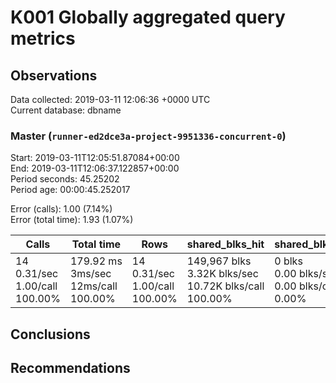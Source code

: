 # K001 Globally aggregated query metrics

## Observations ##
Data collected: 2019-03-11 12:06:36 +0000 UTC  
Current database: dbname  



### Master (`runner-ed2dce3a-project-9951336-concurrent-0`) ###
Start: 2019-03-11T12:05:51.87084+00:00  
End: 2019-03-11T12:06:37.122857+00:00  
Period seconds: 45.25202  
Period age: 00:00:45.252017  

Error (calls): 1.00 (7.14%)  
Error (total time): 1.93 (1.07%)

Calls | Total&nbsp;time | Rows | shared_blks_hit | shared_blks_read | shared_blks_dirtied | shared_blks_written | blk_read_time | blk_write_time | kcache_reads | kcache_writes | kcache_user_time_ms | kcache_system_time 
-------|------------|------|-----------------|------------------|---------------------|---------------------|---------------|----------------|--------------|---------------|---------------------|--------------------
14<br/>0.31/sec<br/>1.00/call<br/>100.00% |179.92&nbsp;ms<br/>3ms/sec<br/>12ms/call<br/>100.00% |14<br/>0.31/sec<br/>1.00/call<br/>100.00% |149,967&nbsp;blks<br/>3.32K&nbsp;blks/sec<br/>10.72K&nbsp;blks/call<br/>100.00% |0&nbsp;blks<br/>0.00&nbsp;blks/sec<br/>0.00&nbsp;blks/call<br/>0.00% |0&nbsp;blks<br/>0.00&nbsp;blks/sec<br/>0.00&nbsp;blks/call<br/>0.00% |0&nbsp;blks<br/>0.00&nbsp;blks/sec<br/>0.00&nbsp;blks/call<br/>0.00% |0.00&nbsp;ms<br/>0s/sec<br/>0s/call<br/>0.00% |0.00&nbsp;ms<br/>0s/sec<br/>0s/call<br/>0.00% |0.00&nbsp;bytes<br/>0.00&nbsp;bytes/sec<br/>0.00&nbsp;bytes/call<br/>0.00% |0.00&nbsp;bytes<br/>0.00&nbsp;bytes/sec<br/>0.00&nbsp;bytes/call<br/>0.00% |0.00&nbsp;ms<br/>0s/sec<br/>0s/call<br/>0.00% |0.00&nbsp;ms<br/>0s/sec<br/>0s/call<br/>0.00%





## Conclusions ##


## Recommendations ##

